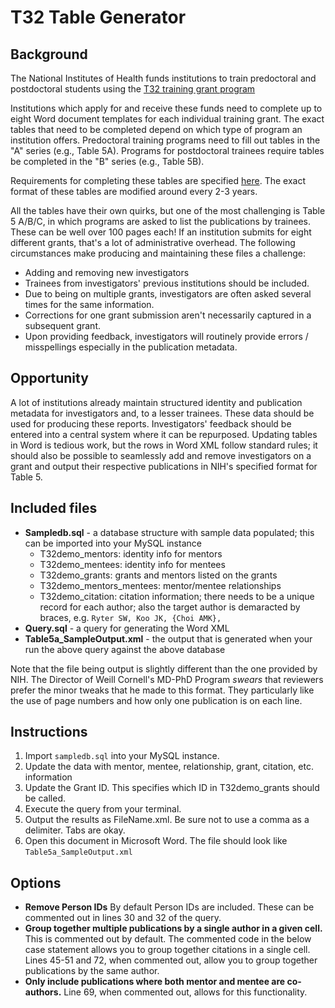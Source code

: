 # T32 Table Generator

## Background 

The National Institutes of Health funds institutions to train predoctoral and postdoctoral students using the [T32 training grant program](https://researchtraining.nih.gov/programs/training-grants/T32)

Institutions which apply for and receive these funds need to complete up to eight Word document templates for each individual training grant. The exact tables that need to be completed depend on which type of program an institution offers. Predoctoral training programs need to fill out tables in the "A" series (e.g., Table 5A). Programs for postdoctoral trainees require tables be completed in the "B" series (e.g., Table 5B).

Requirements for completing these tables are specified [here](https://grants.nih.gov/grants/forms/data-tables.htm). The exact format of these tables are modified around every 2-3 years.

All the tables have their own quirks, but one of the most challenging is Table 5 A/B/C, in which programs are asked to list the publications by trainees. These can be well over 100 pages each! If an institution submits for eight different grants, that's a lot of administrative overhead. The following circumstances make producing and maintaining these files a challenge:
- Adding and removing new investigators 
- Trainees from investigators' previous institutions should be included.
- Due to being on multiple grants, investigators are often asked several times for the same information.
- Corrections for one grant submission aren't necessarily captured in a subsequent grant.
- Upon providing feedback, investigators will routinely provide errors / misspellings especially in the publication metadata.

## Opportunity

A lot of institutions already maintain structured identity and publication metadata for investigators and, to a lesser trainees. These data should be used for producing these reports. Investigators' feedback should be entered into a central system where it can be repurposed. Updating tables in Word is tedious work, but the rows in Word XML follow standard rules; it should also be possible to seamlessly add and remove investigators on a grant and output their respective publications in NIH's specified format for Table 5.



## Included files
- **Sampledb.sql**  - a database structure with sample data populated; this can be imported into your MySQL instance
  - T32demo_mentors: identity info for mentors
  - T32demo_mentees: identity info for mentees
  - T32demo_grants: grants and mentors listed on the grants
  - T32demo_mentors_mentees: mentor/mentee relationships
  - T32demo_citation: citation information; there needs to be a unique record for each author; also the target author is demaracted by braces, e.g. `Ryter SW, Koo JK, {Choi AMK},`
- **Query.sql** - a query for generating the Word XML
- **Table5a_SampleOutput.xml** - the output that is generated when your run the above query against the above database 

Note that the file being output is slightly different than the one provided by NIH. The Director of Weill Cornell's MD-PhD Program *swears* that reviewers prefer the minor tweaks that he made to this format. They particularly like the use of page numbers and how only one publication is on each line.


## Instructions

1. Import `sampledb.sql` into your MySQL instance.
2. Update the data with mentor, mentee, relationship, grant, citation, etc. information
3. Update the Grant ID. This specifies which ID in T32demo_grants should be called.
4. Execute the query from your terminal. 
5. Output the results as FileName.xml. Be sure not to use a comma as a delimiter. Tabs are okay.
6. Open this document in Microsoft Word. The file should look like `Table5a_SampleOutput.xml`



## Options

- **Remove Person IDs** By default Person IDs are included. These can be commented out in lines 30 and 32 of the query.
- **Group together multiple publications by a single author in a given cell.** This is commented out by default. The commented code in the below case statement allows you to group together citations in a single cell. Lines 45-51 and 72, when commented out, allow you to group together publications by the same author.
- **Only include publications where both mentor and mentee are co-authors.** Line 69, when commented out, allows for this functionality.
